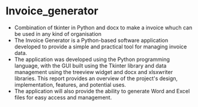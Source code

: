 # Invoice_generator
<ul>
<li>Combination of tkinter in Python and docx to make a invoice whuch can be used in any kind of organisation</li>
<li>The Invoice Generator is a Python-based software application developed to provide a simple and practical tool for managing invoice data.</li>
<li>The application was developed using the Python programming language, with the GUI built using the Tkinter library and data management using the treeview widget and docx and xlsxwriter libraries. This report provides an overview of the project's design, implementation, features, and potential uses.</li>
<li>The application will also provide the ability to generate Word and Excel files for easy access and management.</li>
</ul>
